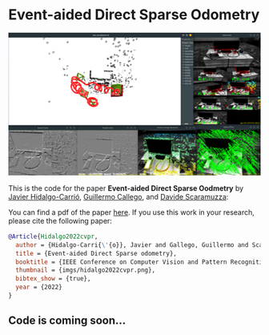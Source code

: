 # Event-aided Direct Sparse Odometry

<p align="left">
  <a href="https://rpg.ifi.uzh.ch/eds.html">
    <img src="./doc/img/monitor_eds.png" alt="EDS" width="640"/>
  </a>
</p>

This is the code for the paper **Event-aided Direct Sparse Oodmetry** by
[Javier Hidalgo-Carrió](https://jhidalgocarrio.github.io), [Guillermo Callego](https://sites.google.com/view/guillermogallego), and [Davide
Scaramuzza](http://rpg.ifi.uzh.ch/people_scaramuzza.html):

You can find a pdf of the paper
[here](http://rpg.ifi.uzh.ch/docs/CVPR22_Hidalgo.pdf). If you use this work in your research, please cite the following paper:

```bibtex
@Article{Hidalgo2022cvpr,
  author = {Hidalgo-Carri{\'{o}}, Javier and Gallego, Guillermo and Scaramuzza, Davide},
  title = {Event-aided Direct Sparse odometry},
  booktitle = {IEEE Conference on Computer Vision and Pattern Recognition (CVPR)},
  thumbnail = {imgs/hidalgo2022cvpr.png},
  bibtex_show = {true},
  year = {2022}
}
```

## Code is coming soon...

<!---
## Install

Dependencies:

- [PyTorch](https://pytorch.org/get-started/locally/) >= 1.0
- [NumPy](https://www.numpy.org/)
- [OpenCV](https://opencv.org/)
- [Matplotlib](https://matplotlib.org)

### Install with Anaconda

The installation requires [Anaconda3](https://www.anaconda.com/distribution/).
You can create a new Anaconda environment with the required dependencies as
follows (make sure to adapt the CUDA toolkit version according to your setup):

```bash
conda create -n E2DEPTH
conda activate E2DEPTH
conda install pytorch torchvision cudatoolkit=10.0 -c pytorch
conda install -c conda-forge opencv
conda install -c conda-forge matplotlib
```

## Run

- Download the pretrained model:

```bash
wget "http://rpg.ifi.uzh.ch/data/E2DEPTH/models/E2DEPTH_si_grad_loss_mixed.pth.tar" -O pretrained/E2DEPTH_si_grad_loss_mixed.pth.tar
```

- Download the test sequence in the DENSE dataset:

```bash
wget "http://rpg.ifi.uzh.ch/data/E2DEPTH/dataset/test_sequence_00_town10.zip" -O data/test_sequence_00_town10.zip
```
- Extract the data sequence:

```bash
unzip -q data/test_sequence_00_town10.zip -d data/test
```

Before running the depth prediction, make sure the conda environment is sourced:

```bash
conda activate E2DEPTH
```

- Run reconstruction:

```bash
python run_depth.py -c pretrained/E2DEPTH_si_grad_loss_mixed.pth.tar \
  -i data/test/events/voxels \
  --output_folder /tmp \
  --save_numpy \
  --show_event \
  --display \
  --save_inv_log \
  --save_color_map
```

## Parameters

Below is a description of the most important parameters:

#### Main parameters

#### Output parameters

- ``--output_folder``: path of the output folder. If not set, the image reconstructions will not be saved to disk.
- ``--dataset_name``: name of the output folder directory (default: 'reconstruction').

#### Display parameters

- ``--display`` (default: False): display the video reconstruction in real-time in an OpenCV window.
- ``--show_events`` (default: False): show the input events side-by-side with the reconstruction. If ``--output_folder`` is set, the previews will also be saved to disk in ``/path/to/output/folder/events``.
- ``--save_inv_log`` (default: False): compute (and then save) the inverse depth log instead of the depth log (default).
- ``--save_color_map`` (default: False): use color conding to display depth. It uses matplotlib 'magma' color map. Grayscale depth otherwise.

#### Display window

You can select between direct or inverse depth, log or lineal, and grayscale or color visualization.

![Display window](doc/img/e2depth_display_window.png)

## DENSE dataset

We provide Depth Estimation oN Synthetic Events (DENSE) Dataset that you can use to train your model.

- [DENSE](http://rpg.ifi.uzh.ch/E2DEPTH.html)

## Event Camera plugin

You can extend DENSE or create your own dataset using our
Event camera plugin. You can have a look [here](https://carla.readthedocs.io/en/latest/ref_sensors/#dvs-camera) for a detailed
documentation.

[![Carla with Events](doc/img/sensor_dvs.gif)](https://carla.readthedocs.io/en/latest/ref_sensors/#dvs-camera)

## Acknowledgements

-->  
